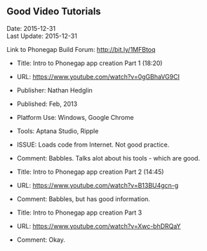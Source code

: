 ## Good Video Tutorials ##
Date: 2015-12-31<br>
Last Update: 2015-12-31

Link to Phonegap Build Forum: http://bit.ly/1MFBtoq

* Title: Intro to Phonegap app creation Part 1 (18:20)
* URL: https://www.youtube.com/watch?v=0gGBhaVG9CI 
* Publisher: Nathan Hedglin
* Published: Feb, 2013
* Platform Use: Windows, Google Chrome
* Tools: Aptana Studio, Ripple
* ISSUE: Loads code from Internet. Not good practice.
* Comment: Babbles. Talks alot about his tools - which are good.

* Title: Intro to Phonegap app creation Part 2 (14:45)
* URL: https://www.youtube.com/watch?v=B13BU4gcn-g
* Comment: Babbles, but has good information.

* Title: Intro to Phonegap app creation Part 3 
* URL: https://www.youtube.com/watch?v=Xwc-bhDRQaY
* Comment: Okay.


